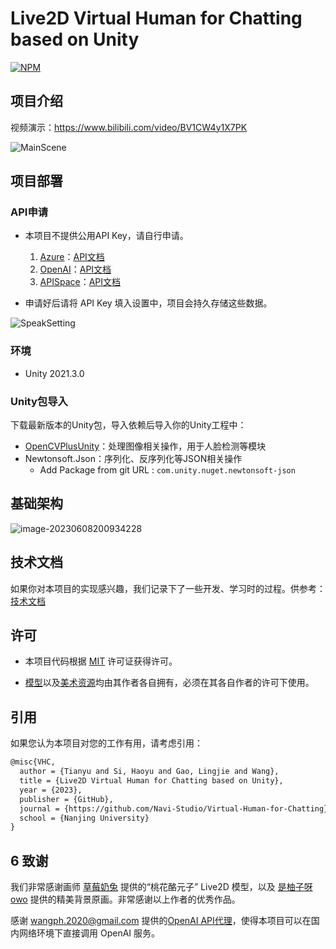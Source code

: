 # Live2D Virtual Human for Chatting based on Unity

[<img alt="NPM" src="https://img.shields.io/badge/license-MIT-green">](https://opensource.org/license/mit) 

## 项目介绍

视频演示：https://www.bilibili.com/video/BV1CW4y1X7PK

![MainScene](https://cdn.dggyu.top/image/MainScene.png?imageslim)

## 项目部署

### API申请

-   本项目不提供公用API Key，请自行申请。
    1.   [Azure](https://azure.microsoft.com/zh-cn/products/cognitive-services/)：[API文档](https://learn.microsoft.com/zh-cn/azure/cognitive-services/speech-service/)
    2.   [OpenAI](https://platform.openai.com/account/api-keys)：[API文档](https://platform.openai.com/docs/api-reference)
    3.   [APISpace](https://www.apispace.com/eolink/api/wbqgfx/introduction)：[API文档](https://www.apispace.com/eolink/api/wbqgfx/apiDocument#scroll=0)


-   申请好后请将 API Key 填入设置中，项目会持久存储这些数据。

![SpeakSetting](https://cdn.dggyu.top/image/SpeakSetting.png?imageslim)

### 环境

- Unity 2021.3.0

### Unity包导入

下载最新版本的Unity包，导入依赖后导入你的Unity工程中：

- [OpenCVPlusUnity](https://assetstore.unity.com/packages/tools/integration/opencv-plus-unity-85928)：处理图像相关操作，用于人脸检测等模块
- Newtonsoft.Json：序列化、反序列化等JSON相关操作
    - Add Package from git URL : `com.unity.nuget.newtonsoft-json`

## 基础架构

![image-20230608200934228](https://cdn.dggyu.top/image/image-20230608200934228.png?imageslim)

## 技术文档

如果你对本项目的实现感兴趣，我们记录下了一些开发、学习时的过程。供参考：[技术文档](./Assets/Documentation/doc.md)

## 许可

-   本项目代码根据 [MIT](https://opensource.org/license/mit) 许可证获得许可。

-   [模型](#致谢)以及[美术资源](#致谢)均由其作者各自拥有，必须在其各自作者的许可下使用。

## 引用

如果您认为本项目对您的工作有用，请考虑引用：

```tex
@misc{VHC,
  author = {Tianyu and Si, Haoyu and Gao, Lingjie and Wang},
  title = {Live2D Virtual Human for Chatting based on Unity},
  year = {2023},
  publisher = {GitHub},
  journal = {https://github.com/Navi-Studio/Virtual-Human-for-Chatting},
  school = {Nanjing University}
}
```

## 6 致谢

我们非常感谢画师 [草莓奶兔](https://www.bilibili.com/video/BV1hB4y1Q7vn) 提供的“桃花酪元子” Live2D 模型，以及 [是柚子呀owo](https://www.bilibili.com/video/BV1RW4y14715) 提供的精美背景原画。非常感谢以上作者的优秀作品。

感谢 [wangph.2020@gmail.com](mailto:wangph.2020@gmail.com) 提供的[OpenAI API代理](https://www.openai-proxy.com/)，使得本项目可以在国内网络环境下直接调用 OpenAI 服务。
